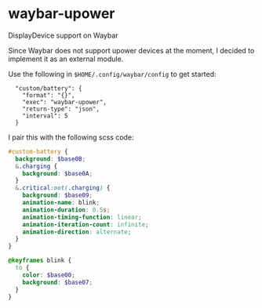 # waybar-upower
DisplayDevice support on Waybar

Since Waybar does not support upower devices at the moment, I decided to implement it as an external module.

Use the following in `$HOME/.config/waybar/config` to get started:
```jsonc
  "custom/battery": {
    "format": "{}",
    "exec": "waybar-upower",
    "return-type": "json",
    "interval": 5
  }
```

I pair this with the following scss code:
```scss
#custom-battery {
  background: $base0B;
  &.charging {
    background: $base0A;
  }
  &.critical:not(.charging) {
    background: $base09;
    animation-name: blink;
    animation-duration: 0.5s;
    animation-timing-function: linear;
    animation-iteration-count: infinite;
    animation-direction: alternate;
  }
}

@keyframes blink {
  to {
    color: $base00;
    background: $base07;
  }
}
```
